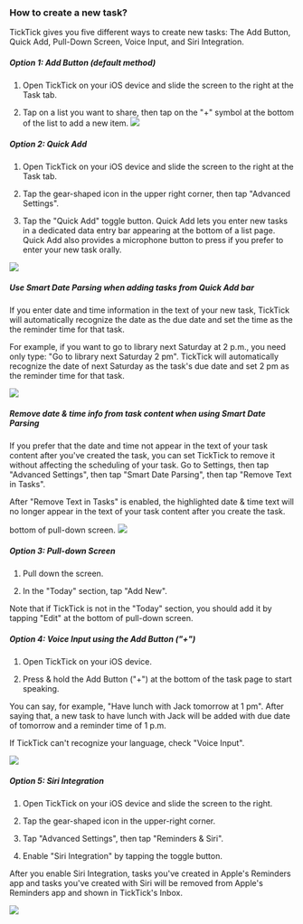 ### How to create a new task?

TickTick gives you five different ways to create new tasks: The Add Button, Quick Add, Pull-Down Screen, Voice Input, and Siri Integration.



##### Option 1: Add Button \(default method\)

1. Open TickTick on your iOS device and slide the screen to the right at the Task tab.

2. Tap on a list you want to share, then tap on the "+" symbol at the bottom of the list to add a new item.
![](../ios/4.3/4.3.1.1.png)

##### Option 2: Quick Add

1. Open TickTick on your iOS device and slide the screen to the right at the Task tab.

2. Tap the gear-shaped icon in the upper right corner, then tap "Advanced Settings".

3. Tap the "Quick Add" toggle button. Quick Add lets you enter new tasks in a dedicated data entry bar appearing at the bottom of a list page. Quick Add also provides a microphone button to press if you prefer to enter your new task orally.

![](../ios/4.3/4.3.1.2.png)

##### Use Smart Date Parsing when adding tasks from Quick Add bar

If you enter date and time information in the text of your new task, TickTick will automatically recognize the date as the due date and set the time as the the reminder time for that task.

For example, if you want to go to library next Saturday at 2 p.m., you need only type: "Go to library next Saturday 2 pm". TickTick will automatically recognize the date of next Saturday as the task's due date and set 2 pm as the reminder time for that task.

![](../ios/4.3/4.3.1.3.png)
##### Remove date & time info from task content when using Smart Date Parsing

If you prefer that the date and time not appear in the text of your task content after you've created the task, you can set TickTick to remove it without affecting the scheduling of your task. Go to Settings, then tap "Advanced Settings", then tap "Smart Date Parsing", then tap "Remove Text in Tasks".

After "Remove Text in Tasks" is enabled, the highlighted date & time text will no longer appear in the text of your task content after you create the task.

bottom of pull-down screen.
![](../ios/4.3/4.3.1.4.png)
##### Option 3: Pull-down Screen

1. Pull down the screen.

2. In the "Today" section, tap "Add New".

Note that if TickTick is not in the "Today" section, you should add it by tapping "Edit" at the bottom of pull-down screen.

##### Option 4: Voice Input using the Add Button \("+"\)

1. Open TickTick on your iOS device.

2. Press & hold the Add Button \("+"\) at the bottom of the task page to start speaking.

You can say, for example, "Have lunch with Jack tomorrow at 1 pm". After saying that, a new task to have lunch with Jack will be added with due date of tomorrow and a reminder time of 1 p.m.

If TickTick can't recognize your language, check "Voice Input".

![](../ios/4.3/4.3.1.5.png)

##### Option 5: Siri Integration

1. Open TickTick on your iOS device and slide the screen to the right.

2. Tap the gear-shaped icon in the upper-right corner.

3. Tap "Advanced Settings", then tap "Reminders & Siri".

4. Enable "Siri Integration" by tapping the toggle button.

After you enable Siri Integration, tasks you've created in Apple's Reminders app and tasks you've created with Siri will be removed from Apple's Reminders app and shown in TickTick's Inbox.

![](../ios/4.3/4.3.1.6.png)